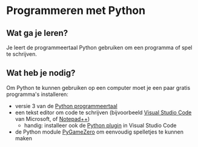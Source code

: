 # Programmeren met Python

## Wat ga je leren?
Je leert de programmeertaal Python gebruiken om een programma of spel te schrijven.

## Wat heb je nodig?
Om Python te kunnen gebruiken op een computer moet je een paar gratis programma's installeren:

- versie 3 van de [Python programmeertaal](https://www.python.org/downloads/)
- een tekst editor om code te schrijven (bijvoorbeeld [Visual Studio Code](https://code.visualstudio.com) van Microsoft, of [Notepad++](https://notepad-plus-plus.org/downloads/))
  - handig: installeer ook de [Python plugin](https://marketplace.visualstudio.com/items?itemName=ms-python.python) in Visual Studio Code
- de Python module [PyGameZero](https://pygame-zero.readthedocs.io/) om eenvoudig spelletjes te kunnen maken
